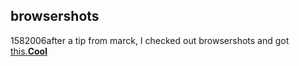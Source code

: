 <article><h1>browsershots</h1><time><span class="day">15</span><span class="month">8</span><span class="year">2006</span></time>after a tip from marck, I checked out browsershots and got <a title="browsershots" href="http://v03.browsershots.org/website/http://www.wnas.nl/">this.<strong>Cool</strong> </a></article>